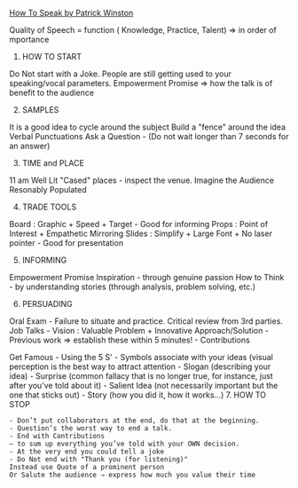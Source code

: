 [How To Speak by Patrick Winston](https://www.youtube.com/watch?v=Unzc731iCUY)

Quality of Speech = function ( Knowledge, Practice, Talent) ⇒ in order of mportance

1. HOW TO START

Do Not start with a Joke. People are still getting used to your speaking/vocal parameters.
Empowerment Promise ⇒ how the talk is of benefit to the audience

2. SAMPLES

It is a good idea to cycle around the subject
Build a "fence" around the idea
Verbal Punctuations
Ask a Question - (Do not wait longer than 7 seconds for an answer)

3. TIME and PLACE

11 am
Well Lit
"Cased" places - inspect the venue. Imagine the Audience
Resonably Populated

4. TRADE TOOLS

Board : Graphic + Speed + Target                         - Good for informing
Props : Point of Interest + Empathetic Mirroring
Slides : Simplify + Large Font + No laser pointer  - Good for presentation

5. INFORMING

Empowerment Promise
Inspiration       - through genuine passion
How to Think   - by understanding stories (through analysis, problem solving, etc.)

6. PERSUADING

Oral Exam      - Failure to situate and practice. Critical review from 3rd parties.
Job Talks        - Vision : Valuable Problem + Innovative Approach/Solution
                       - Previous work
                         ⇒ establish these within 5 minutes!
                       - Contributions

Get Famous   -  Using the 5 S'
    - Symbols associate with your ideas (visual perception is the best way to attract attention
    - Slogan (describing your idea)
    - Surprise (common fallacy that is no longer true, for instance, just after you’ve told about it)
    - Salient Idea (not necessarily important but the one that sticks out)
    - Story (how you did it, how it works…)
7. HOW TO STOP

    - Don’t put collaborators at the end, do that at the beginning.
    - Question’s the worst way to end a talk.
    - End with Contributions
    – to sum up everything you’ve told with your OWN decision.
    - At the very end you could tell a joke
    - Do Not end with "Thank you (for listening)"
    Instead use Quote of a prominent person
    Or Salute the audience ⇒ express how much you value their time